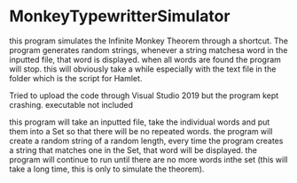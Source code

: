 # MonkeyTypewritterSimulator
this program simulates the Infinite Monkey Theorem through a shortcut. The program generates random strings, whenever a string matchesa word in the inputted file, that word is displayed. when all words are found the program will stop. this will obviously take a while especially with the text file in the folder which is the script for Hamlet.

Tried to upload the code through Visual Studio 2019 but the program kept crashing. executable not included

this program will take an inputted file, take the individual words and put them into a Set so that there will be no repeated words. the program will create a
random string of a random length, every time the program creates a string that matches one in the Set, that word will be displayed. the program will continue to run
until there are no more words inthe set (this will take a long time, this is only to simulate the theorem).
